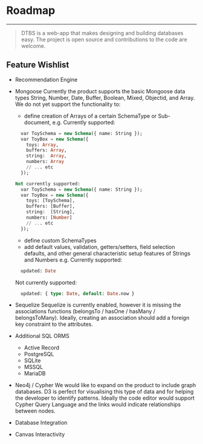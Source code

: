 # Roadmap
---------------------------------

> DTBS is a web-app that makes designing and building databases easy. The project is open source and contributions to the code are welcome. 

## Feature Wishlist
- Recommendation Engine

  
- Mongoose
  Currently the product supports the basic Mongoose data types String, Number, Date, Buffer, Boolean, Mixed, Objectid, and Array. We do not yet support the functionality to:
  - define creation of Arrays of a certain SchemaType or Sub-document, e.g.
  Currently supported:

  ```sql
    var ToySchema = new Schema({ name: String }); 
    var ToyBox = new Schema({
      toys: Array,
      buffers: Array,
      string:  Array,
      numbers: Array
      // ... etc
    });
  ```

  ```sql
  Not currently supported: 
    var ToySchema = new Schema({ name: String });
    var ToyBox = new Schema({
      toys: [ToySchema],
      buffers: [Buffer],
      string:  [String],
      numbers: [Number]
      // ... etc
    });
  ```

  - define custom SchemaTypes
  - add default values, validation, getters/setters, field selection defaults, and other general characteristic setup features of Strings and Numbers e.g.
  Currently supported:

  ```sql
    updated: Date
  ```

  Not currently supported: 

  ```sql
    updated: { type: Date, default: Date.now }
  ```

- Sequelize
  Sequelize is currently enabled, however it is missing the associations functions (belongsTo / hasOne / hasMany / belongsToMany). Ideally, creating an association should add a foreign key constraint to the attributes.

- Additional SQL ORMS
  - Active Record
  - PostgreSQL
  - SQLite
  - MSSQL
  - MariaDB

- Neo4j / Cypher
  We would like to expand on the product to include graph databases. D3 is perfect for visualising this type of data and for helping the developer to identify patterns. Ideally the code editor would support Cypher Query Language and the links would indicate relationships between nodes.

- Database Integration

- Canvas Interactivity
